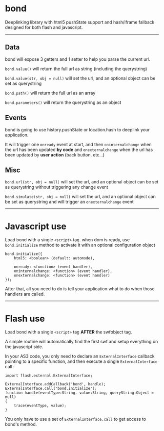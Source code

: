 bond
====

Deeplinking library with html5 pushState support and hash/iframe fallback designed for both flash and javascript.

---

Data
----
bond will expose 3 getters and 1 setter to help you parse the current url.

`bond.value()` will return the full url as string (including the querystring)

`bond.value(str, obj = null)` will set the url, and an optional object can be set as querystring

`bond.path()` will return the full url as an array

`bond.parameters()` will return the querystring as an object

Events
------

bond is going to use history.pushState or location.hash to deeplink your application.

It will trigger one `onready` event at start, and then `oninternalchange` when the url has been updated **by code** and `onexternalchange` when the url has been updated by **user action** (back button, etc...)

Misc
----
`bond.url(str, obj = null)` will set the url, and an optional object can be set as querystring without triggering any change event

`bond.simulate(str, obj = null)` will set the url, and an optional object can be set as querystring and will trigger an `onexternalchange` event

---

Javascript use
==============

Load bond with a single `<script>` tag.
when dom is ready, use `bond.initialize` method to activate it with an optional configuration object

```
bond.initialize({
	html5: <boolean> (default: automode),
	
	onready: <function> (event handler),
	oninternalchange: <function> (event handler),
	onexternalchange: <function> (event handler)
});
```
After that, all you need to do is tell your application what to do when those handlers are called.

---

Flash use
=========

Load bond with a single `<script>` tag **AFTER** the swfobject tag.

A simple routine will automatically find the first swf and setup everything on the javascript side.

In your AS3 code, you only need to declare an `ExternalInterface` callback pointing to a specific function, and then execute a single `ExternalInterface` call :

```
import flash.external.ExternalInterface;

ExternalInterface.addCallback('bond', handle);
ExternalInterface.call('bond.initialize');
function handle(eventType:String, value:String, queryString:Object = null)
{
	trace(eventType, value);
}
```
 You only have to use a set of `ExternalInterface.call` to get access to bond's method.
